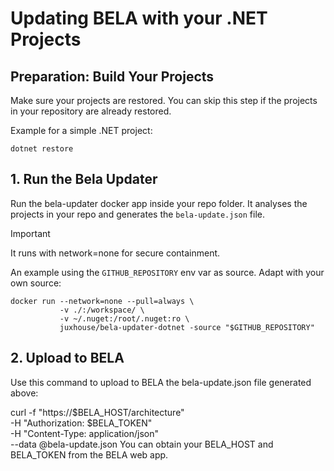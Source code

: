 # Updating BELA with your .NET Projects

## Preparation: Build Your Projects

Make sure your projects are restored. You can skip this step if the projects in your repository are already restored.

Example for a simple .NET project:

```
dotnet restore
```

## 1. Run the Bela Updater

Run the bela-updater docker app inside your repo folder. It analyses the projects in your repo and generates the `bela-update.json` file.

> [!IMPORTANT]
> It runs with network=none for secure containment.

An example using the `GITHUB_REPOSITORY` env var as source. Adapt with your own source:
```
docker run --network=none --pull=always \
           -v ./:/workspace/ \
           -v ~/.nuget:/root/.nuget:ro \
           juxhouse/bela-updater-dotnet -source "$GITHUB_REPOSITORY"
```

## 2. Upload to BELA

Use this command to upload to BELA the bela-update.json file generated above:

curl -f "https://$BELA_HOST/architecture" \
     -H "Authorization: $BELA_TOKEN" \
     -H "Content-Type: application/json" \
     --data @bela-update.json
You can obtain your BELA_HOST and BELA_TOKEN from the BELA web app.
